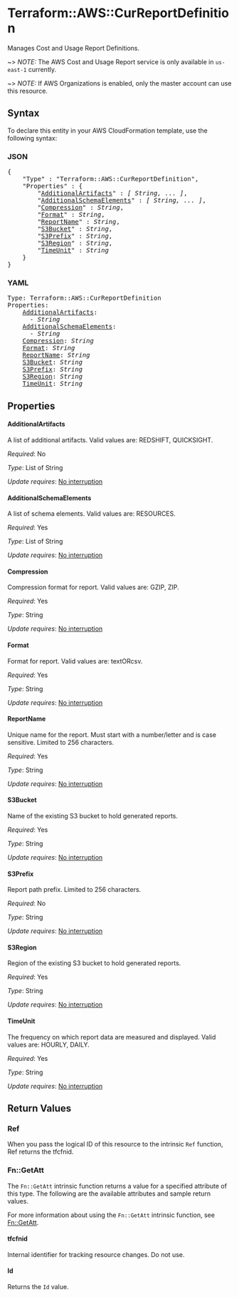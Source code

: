 # Terraform::AWS::CurReportDefinition

Manages Cost and Usage Report Definitions.

~> *NOTE:* The AWS Cost and Usage Report service is only available in `us-east-1` currently.

~> *NOTE:* If AWS Organizations is enabled, only the master account can use this resource.

## Syntax

To declare this entity in your AWS CloudFormation template, use the following syntax:

### JSON

<pre>
{
    "Type" : "Terraform::AWS::CurReportDefinition",
    "Properties" : {
        "<a href="#additionalartifacts" title="AdditionalArtifacts">AdditionalArtifacts</a>" : <i>[ String, ... ]</i>,
        "<a href="#additionalschemaelements" title="AdditionalSchemaElements">AdditionalSchemaElements</a>" : <i>[ String, ... ]</i>,
        "<a href="#compression" title="Compression">Compression</a>" : <i>String</i>,
        "<a href="#format" title="Format">Format</a>" : <i>String</i>,
        "<a href="#reportname" title="ReportName">ReportName</a>" : <i>String</i>,
        "<a href="#s3bucket" title="S3Bucket">S3Bucket</a>" : <i>String</i>,
        "<a href="#s3prefix" title="S3Prefix">S3Prefix</a>" : <i>String</i>,
        "<a href="#s3region" title="S3Region">S3Region</a>" : <i>String</i>,
        "<a href="#timeunit" title="TimeUnit">TimeUnit</a>" : <i>String</i>
    }
}
</pre>

### YAML

<pre>
Type: Terraform::AWS::CurReportDefinition
Properties:
    <a href="#additionalartifacts" title="AdditionalArtifacts">AdditionalArtifacts</a>: <i>
      - String</i>
    <a href="#additionalschemaelements" title="AdditionalSchemaElements">AdditionalSchemaElements</a>: <i>
      - String</i>
    <a href="#compression" title="Compression">Compression</a>: <i>String</i>
    <a href="#format" title="Format">Format</a>: <i>String</i>
    <a href="#reportname" title="ReportName">ReportName</a>: <i>String</i>
    <a href="#s3bucket" title="S3Bucket">S3Bucket</a>: <i>String</i>
    <a href="#s3prefix" title="S3Prefix">S3Prefix</a>: <i>String</i>
    <a href="#s3region" title="S3Region">S3Region</a>: <i>String</i>
    <a href="#timeunit" title="TimeUnit">TimeUnit</a>: <i>String</i>
</pre>

## Properties

#### AdditionalArtifacts

A list of additional artifacts. Valid values are: REDSHIFT, QUICKSIGHT.

_Required_: No

_Type_: List of String

_Update requires_: [No interruption](https://docs.aws.amazon.com/AWSCloudFormation/latest/UserGuide/using-cfn-updating-stacks-update-behaviors.html#update-no-interrupt)

#### AdditionalSchemaElements

A list of schema elements. Valid values are: RESOURCES.

_Required_: Yes

_Type_: List of String

_Update requires_: [No interruption](https://docs.aws.amazon.com/AWSCloudFormation/latest/UserGuide/using-cfn-updating-stacks-update-behaviors.html#update-no-interrupt)

#### Compression

Compression format for report. Valid values are: GZIP, ZIP.

_Required_: Yes

_Type_: String

_Update requires_: [No interruption](https://docs.aws.amazon.com/AWSCloudFormation/latest/UserGuide/using-cfn-updating-stacks-update-behaviors.html#update-no-interrupt)

#### Format

Format for report. Valid values are: textORcsv.

_Required_: Yes

_Type_: String

_Update requires_: [No interruption](https://docs.aws.amazon.com/AWSCloudFormation/latest/UserGuide/using-cfn-updating-stacks-update-behaviors.html#update-no-interrupt)

#### ReportName

Unique name for the report. Must start with a number/letter and is case sensitive. Limited to 256 characters.

_Required_: Yes

_Type_: String

_Update requires_: [No interruption](https://docs.aws.amazon.com/AWSCloudFormation/latest/UserGuide/using-cfn-updating-stacks-update-behaviors.html#update-no-interrupt)

#### S3Bucket

Name of the existing S3 bucket to hold generated reports.

_Required_: Yes

_Type_: String

_Update requires_: [No interruption](https://docs.aws.amazon.com/AWSCloudFormation/latest/UserGuide/using-cfn-updating-stacks-update-behaviors.html#update-no-interrupt)

#### S3Prefix

Report path prefix. Limited to 256 characters.

_Required_: No

_Type_: String

_Update requires_: [No interruption](https://docs.aws.amazon.com/AWSCloudFormation/latest/UserGuide/using-cfn-updating-stacks-update-behaviors.html#update-no-interrupt)

#### S3Region

Region of the existing S3 bucket to hold generated reports.

_Required_: Yes

_Type_: String

_Update requires_: [No interruption](https://docs.aws.amazon.com/AWSCloudFormation/latest/UserGuide/using-cfn-updating-stacks-update-behaviors.html#update-no-interrupt)

#### TimeUnit

The frequency on which report data are measured and displayed.  Valid values are: HOURLY, DAILY.

_Required_: Yes

_Type_: String

_Update requires_: [No interruption](https://docs.aws.amazon.com/AWSCloudFormation/latest/UserGuide/using-cfn-updating-stacks-update-behaviors.html#update-no-interrupt)

## Return Values

### Ref

When you pass the logical ID of this resource to the intrinsic `Ref` function, Ref returns the tfcfnid.

### Fn::GetAtt

The `Fn::GetAtt` intrinsic function returns a value for a specified attribute of this type. The following are the available attributes and sample return values.

For more information about using the `Fn::GetAtt` intrinsic function, see [Fn::GetAtt](https://docs.aws.amazon.com/AWSCloudFormation/latest/UserGuide/intrinsic-function-reference-getatt.html).

#### tfcfnid

Internal identifier for tracking resource changes. Do not use.

#### Id

Returns the <code>Id</code> value.

